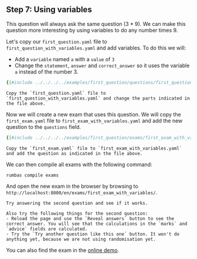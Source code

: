 ## Step 7: Using variables

This question will always ask the same question (3 * 9). We can make this question more interesting by using variables to do any number times 9.

Let's copy our `first_question.yaml` file to `first_question_with_variables.yaml` and add variables. To do this we will:
- Add a `variable` named `a` with a `value` of `3`
- Change the `statement`, `answer` and `correct_answer` so it uses the variable `a` instead of the number 3.

```yaml
{{#include ../../../../examples/first_question/questions/first_question_with_variables.yaml}}
```

```admonish question title="Task"
Copy the `first_question.yaml` file to `first_question_with_variables.yaml` and change the parts indicated in the file above.
```

Now we will create a new exam that uses this question. We will copy the `first_exam.yaml` file to `first_exam_with_variables.yaml` and add the new question to the `questions` field.

```yaml
{{#include ../../../../examples/first_question/exams/first_exam_with_variables.yaml}}
```

```admonish question title="Task"
Copy the `first_exam.yaml` file to `first_exam_with_variables.yaml` and add the question as indicated in the file above.
```

We can then compile all exams with the following command:
    
```bash
rumbas compile exams
```

And open the new exam in the browser by browsing to `http://localhost:8000/en/exams/first_exam_with_variables/`.

```admonish question title="Task"
Try answering the second question and see if it works.
```

```admonish question title="Task"
Also try the following things for the second question:
- Reload the page and use the `Reveal answers` button to see the correct answer. You will see that the calculations in the `marks` and `advice` fields are calculated.
- Try the `Try another question like this one` button. It won't do anything yet, because we are not using randomisation yet.
```

You can also find the exam in the [online demo](https://m8rex.github.io/rumbas/examples/first_question/en/exams/first_exam_with_variables/).
